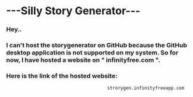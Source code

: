 # ---Silly Story Generator---


### Hey..

### I can't host the storygenerator on GitHub because the GitHub desktop application is not supported on my system. So for now, I have hosted a website on " infinityfree.com ". 

### Here is the link of the hosted website: 
                                          strorygen.infinityfreeapp.com

